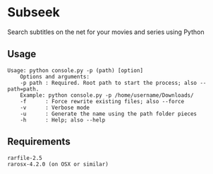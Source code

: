 # Subseek
Search subtitles on the net for your movies and series using Python

## Usage
```
Usage: python console.py -p (path) [option]
    Options and arguments:
    -p path : Required. Root path to start the process; also --path=path.
    Example: python console.py -p /home/username/Downloads/
    -f      : Force rewrite existing files; also --force
    -v      : Verbose mode
    -u      : Generate the name using the path folder pieces
    -h      : Help; also --help
```

## Requirements
```
rarfile-2.5
rarosx-4.2.0 (on OSX or similar)
```

